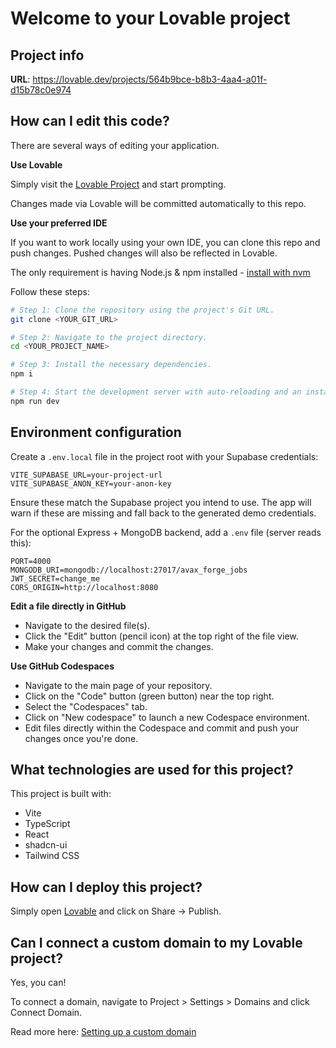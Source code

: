 # Welcome to your Lovable project

## Project info

**URL**: https://lovable.dev/projects/564b9bce-b8b3-4aa4-a01f-d15b78c0e974

## How can I edit this code?

There are several ways of editing your application.

**Use Lovable**

Simply visit the [Lovable Project](https://lovable.dev/projects/564b9bce-b8b3-4aa4-a01f-d15b78c0e974) and start prompting.

Changes made via Lovable will be committed automatically to this repo.

**Use your preferred IDE**

If you want to work locally using your own IDE, you can clone this repo and push changes. Pushed changes will also be reflected in Lovable.

The only requirement is having Node.js & npm installed - [install with nvm](https://github.com/nvm-sh/nvm#installing-and-updating)

Follow these steps:

```sh
# Step 1: Clone the repository using the project's Git URL.
git clone <YOUR_GIT_URL>

# Step 2: Navigate to the project directory.
cd <YOUR_PROJECT_NAME>

# Step 3: Install the necessary dependencies.
npm i

# Step 4: Start the development server with auto-reloading and an instant preview.
npm run dev
```

## Environment configuration

Create a `.env.local` file in the project root with your Supabase credentials:

```
VITE_SUPABASE_URL=your-project-url
VITE_SUPABASE_ANON_KEY=your-anon-key
```

Ensure these match the Supabase project you intend to use. The app will warn if these are missing and fall back to the generated demo credentials.

For the optional Express + MongoDB backend, add a `.env` file (server reads this):

```
PORT=4000
MONGODB_URI=mongodb://localhost:27017/avax_forge_jobs
JWT_SECRET=change_me
CORS_ORIGIN=http://localhost:8080
```

**Edit a file directly in GitHub**

- Navigate to the desired file(s).
- Click the "Edit" button (pencil icon) at the top right of the file view.
- Make your changes and commit the changes.

**Use GitHub Codespaces**

- Navigate to the main page of your repository.
- Click on the "Code" button (green button) near the top right.
- Select the "Codespaces" tab.
- Click on "New codespace" to launch a new Codespace environment.
- Edit files directly within the Codespace and commit and push your changes once you're done.

## What technologies are used for this project?

This project is built with:

- Vite
- TypeScript
- React
- shadcn-ui
- Tailwind CSS

## How can I deploy this project?

Simply open [Lovable](https://lovable.dev/projects/564b9bce-b8b3-4aa4-a01f-d15b78c0e974) and click on Share -> Publish.

## Can I connect a custom domain to my Lovable project?

Yes, you can!

To connect a domain, navigate to Project > Settings > Domains and click Connect Domain.

Read more here: [Setting up a custom domain](https://docs.lovable.dev/tips-tricks/custom-domain#step-by-step-guide)
